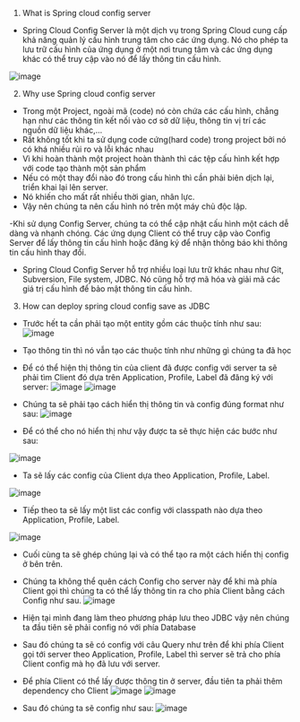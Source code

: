 1. What is Spring cloud config server
- Spring Cloud Config Server là một dịch vụ trong Spring Cloud cung cấp khả năng quản lý cấu hình trung tâm cho các ứng dụng. Nó cho phép ta lưu trữ cấu hình của ứng dụng ở một nơi trung tâm và các ứng dụng khác có thể truy cập vào nó để lấy thông tin cấu hình. 

![image](https://user-images.githubusercontent.com/103310499/227933891-a067417b-7c7a-4dd3-a989-5ce962171ad4.png)


2. Why use Spring cloud config server
- Trong một Project, ngoài mã (code) nó còn chứa các cấu hình, chẳng hạn như các thông tin kết nối vào cơ sở dữ liệu, thông tin vị trí các nguồn dữ liệu khác,...
- Rất không tốt khi ta sử dụng code cứng(hard code) trong project bởi nó có khá nhiều rủi ro và lỗi khác nhau
- Vì khi hoàn thành một project hoàn thành thì các tệp cấu hình kết hợp với code tạo thành một sản phẩm
- Nếu có một thay đổi nào đó trong cấu hình thì cần phải biên dịch lại, triển khai lại lên server.
- Nó khiến cho mất rất nhiều thời gian, nhân lực.
- Vậy nên chúng ta nên cấu hình nó trên một máy chủ độc lập. 

-Khi sử dụng Config Server, chúng ta có thể cập nhật cấu hình một cách dễ dàng và nhanh chóng. Các ứng dụng Client có thể truy cập vào Config Server để lấy thông tin cấu hình hoặc đăng ký để nhận thông báo khi thông tin cấu hình thay đổi.

- Spring Cloud Config Server hỗ trợ nhiều loại lưu trữ khác nhau như Git, Subversion, File system, JDBC. Nó cũng hỗ trợ mã hóa và giải mã các giá trị cấu hình để bảo mật thông tin cấu hình.

3. How can deploy spring cloud config save as JDBC
- Trước hết ta cần phải tạo một entity gồm các thuộc tính như sau:
![image](https://user-images.githubusercontent.com/103310499/227940283-2c8860c6-2fef-4eec-9d09-0f8e40b83dcd.png)


- Tạo thông tin thì nó vẫn tạo các thuộc tính như những gì chúng ta đã học

- Để có thể hiện thị thông tin của client đã được config với server ta sẽ phải tìm Client đó dựa trên Application, Profile, Label đã đăng ký với server:
![image](https://user-images.githubusercontent.com/103310499/227943186-1b683b3a-1018-469d-b905-231c50ff0e54.png)
![image](https://user-images.githubusercontent.com/103310499/227943227-b382f4df-9314-492f-bf79-1b94c7204062.png)


- Chúng ta sẽ phải tạo cách hiển thị thông tin và config đúng format như sau:
![image](https://user-images.githubusercontent.com/103310499/227947020-c3c7c5ce-0a7d-4b38-a62e-fadcc385f603.png)

- Để có thể cho nó hiển thị như vậy được ta sẽ thực hiện các bước như sau:

![image](https://user-images.githubusercontent.com/103310499/227947201-8dace47e-2078-4ab6-b159-5f54be6cdeb7.png)
- Ta sẽ lấy các config của Client dựa theo Application, Profile, Label.

![image](https://user-images.githubusercontent.com/103310499/227947473-86ec65fe-2bab-41b3-b6e1-e3fa79b6e076.png)
- Tiếp theo ta sẽ lấy một list các config với classpath nào  dựa theo Application, Profile, Label.

![image](https://user-images.githubusercontent.com/103310499/227947965-112bc7f9-2e69-4e32-9ba2-375187ed4d7a.png)
- Cuối cùng ta sẽ ghép chúng lại và có thể tạo ra một cách hiển thị config ở bên trên.


- Chúng ta không thể quên cách Config cho server này để khi mà phía Client gọi thì chúng ta có thể lấy thông tin ra cho phía Client bằng cách Config như sau.
![image](https://user-images.githubusercontent.com/103310499/227948336-1d6b011f-8e6c-4d8e-8f56-bd97de03daaf.png)
- Hiện tại mình đang làm theo phương pháp lưu theo JDBC vậy nên chúng ta đầu tiên sẽ phải config nó với phía Database
- Sau đó chúng ta sẽ có config với câu Query như trên để khi phía Client gọi tới server theo Application, Profile, Label thì server sẽ trả cho phía Client config mà họ đã lưu với server.

- Để phía Client có thể lấy được thông tin ở server, đầu tiên ta phải thêm dependency cho Client
![image](https://user-images.githubusercontent.com/103310499/227949026-3dd71c9f-9767-46f5-84e8-0ae2588f22d1.png)
![image](https://user-images.githubusercontent.com/103310499/227949113-5664390f-33d4-4d5a-9d3f-0259cf992f7a.png)

- Sau đó chúng ta sẽ config như sau:
![image](https://user-images.githubusercontent.com/103310499/227949233-2de62b5f-ba8a-4f10-8eb4-1ddfbf14bb1d.png)
